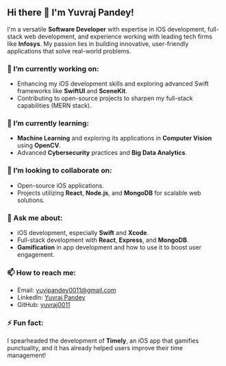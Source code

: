 ## Hi there 👋 I'm Yuvraj Pandey!

I'm a versatile **Software Developer** with expertise in iOS development, full-stack web development, and experience working with leading tech firms like **Infosys**. My passion lies in building innovative, user-friendly applications that solve real-world problems.

### 🔭 I’m currently working on:
- Enhancing my iOS development skills and exploring advanced Swift frameworks like **SwiftUI** and **SceneKit**.
- Contributing to open-source projects to sharpen my full-stack capabilities (MERN stack).
  
### 🌱 I’m currently learning:
- **Machine Learning** and exploring its applications in **Computer Vision** using **OpenCV**.
- Advanced **Cybersecurity** practices and **Big Data Analytics**.
  
### 👯 I’m looking to collaborate on:
- Open-source iOS applications.
- Projects utilizing **React**, **Node.js**, and **MongoDB** for scalable web solutions.

### 💬 Ask me about:
- iOS development, especially **Swift** and **Xcode**.
- Full-stack development with **React**, **Express**, and **MongoDB**.
- **Gamification** in app development and how to use it to boost user engagement.
  
### 📫 How to reach me:
- Email: [yuvipandey0011@gmail.com](mailto:yuvipandey0011@gmail.com)
- LinkedIn: [Yuvraj Pandey](https://linkedin.com/in/yuvee)
- GitHub: [yuvraj0011](https://github.com/yuvraj0011)
  
### ⚡ Fun fact:
I spearheaded the development of **Timely**, an iOS app that gamifies punctuality, and it has already helped users improve their time management!
